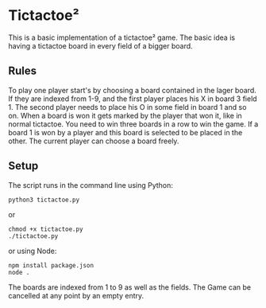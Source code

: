 # Tictactoe²

This is a basic implementation of a tictactoe² game.
The basic idea is having a tictactoe board in every field of a bigger board.

## Rules

To play one player start's by choosing a board contained in the lager board. If they are
indexed from 1-9, and the first player places his X in board 3 field 1. The second player
needs to place his O in some field in board 1 and so on. When a board is won it gets marked
by the player that won it, like in normal tictactoe. You need to win three boards in a row
to win the game. If a board 1 is won by a player and this board is selected to be placed in
the other. The current player can choose a board freely.

## Setup

The script runs in the command line using Python:

```
python3 tictactoe.py
```

or

```
chmod +x tictactoe.py
./tictactoe.py
```

or using Node:

```
npm install package.json
node .
```

The boards are indexed from 1 to 9 as well as the fields. The Game can be cancelled at
any point by an empty entry.
